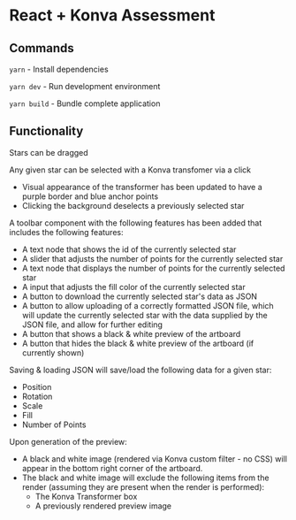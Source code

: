 # React + Konva Assessment

## Commands

`yarn` - Install dependencies

`yarn dev` - Run development environment

`yarn build` - Bundle complete application

## Functionality

Stars can be dragged

Any given star can be selected with a Konva transfomer via a click

- Visual appearance of the transformer has been updated to have a purple border and blue anchor points
- Clicking the background deselects a previously selected star  

A toolbar component with the following features has been added that includes the following features:

- A text node that shows the id of the currently selected star
- A slider that adjusts the number of points for the currently selected star
- A text node that displays the number of points for the currently selected star
- A input that adjusts the fill color of the currently selected star
- A button to download the currently selected star's data as JSON
- A button to allow uploading of a correctly formatted JSON file, which will update the currently selected star with the data supplied by the JSON file, and allow for further editing
- A button that shows a black & white preview of the artboard
- A button that hides the black & white preview of the artboard (if currently shown)

Saving & loading JSON will save/load the following data for a given star:

- Position
- Rotation
- Scale
- Fill
- Number of Points

Upon generation of the preview:

- A black and white image (rendered via Konva custom filter - no CSS) will appear in the bottom right corner of the artboard.
- The black and white image will exclude the following items from the render (assuming they are present when the render is performed):
  - The Konva Transformer box
  - A previously rendered preview image
